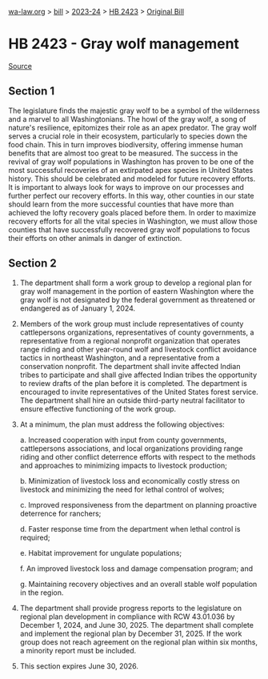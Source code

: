 [wa-law.org](/) > [bill](/bill/) > [2023-24](/bill/2023-24/) > [HB 2423](/bill/2023-24/hb/2423/) > [Original Bill](/bill/2023-24/hb/2423/1/)

# HB 2423 - Gray wolf management

[Source](http://lawfilesext.leg.wa.gov/biennium/2023-24/Pdf/Bills/House%20Bills/2423.pdf)

## Section 1
The legislature finds the majestic gray wolf to be a symbol of the wilderness and a marvel to all Washingtonians. The howl of the gray wolf, a song of nature's resilience, epitomizes their role as an apex predator. The gray wolf serves a crucial role in their ecosystem, particularly to species down the food chain. This in turn improves biodiversity, offering immense human benefits that are almost too great to be measured. The success in the revival of gray wolf populations in Washington has proven to be one of the most successful recoveries of an extirpated apex species in United States history. This should be celebrated and modeled for future recovery efforts. It is important to always look for ways to improve on our processes and further perfect our recovery efforts. In this way, other counties in our state should learn from the more successful counties that have more than achieved the lofty recovery goals placed before them. In order to maximize recovery efforts for all the vital species in Washington, we must allow those counties that have successfully recovered gray wolf populations to focus their efforts on other animals in danger of extinction.

## Section 2
1. The department shall form a work group to develop a regional plan for gray wolf management in the portion of eastern Washington where the gray wolf is not designated by the federal government as threatened or endangered as of January 1, 2024.

2. Members of the work group must include representatives of county cattlepersons organizations, representatives of county governments, a representative from a regional nonprofit organization that operates range riding and other year-round wolf and livestock conflict avoidance tactics in northeast Washington, and a representative from a conservation nonprofit. The department shall invite affected Indian tribes to participate and shall give affected Indian tribes the opportunity to review drafts of the plan before it is completed. The department is encouraged to invite representatives of the United States forest service. The department shall hire an outside third-party neutral facilitator to ensure effective functioning of the work group.

3. At a minimum, the plan must address the following objectives:

    a. Increased cooperation with input from county governments, cattlepersons associations, and local organizations providing range riding and other conflict deterrence efforts with respect to the methods and approaches to minimizing impacts to livestock production;

    b. Minimization of livestock loss and economically costly stress on livestock and minimizing the need for lethal control of wolves;

    c. Improved responsiveness from the department on planning proactive deterrence for ranchers;

    d. Faster response time from the department when lethal control is required;

    e. Habitat improvement for ungulate populations;

    f. An improved livestock loss and damage compensation program; and

    g. Maintaining recovery objectives and an overall stable wolf population in the region.

4. The department shall provide progress reports to the legislature on regional plan development in compliance with RCW 43.01.036 by December 1, 2024, and June 30, 2025. The department shall complete and implement the regional plan by December 31, 2025. If the work group does not reach agreement on the regional plan within six months, a minority report must be included.

5. This section expires June 30, 2026.

